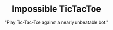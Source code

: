 <div align="center">

Impossible TicTacToe
=========

"Play Tic-Tac-Toe against a nearly unbeatable bot."

<br undefined>